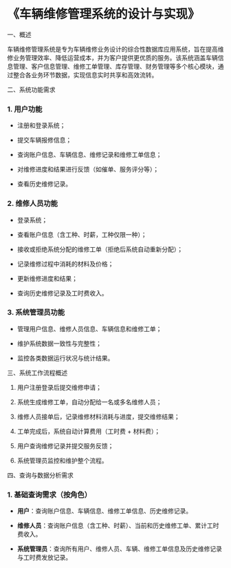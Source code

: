 # 《车辆维修管理系统的设计与实现》



一、概述



车辆维修管理系统是专为车辆维修业务设计的综合性数据库应用系统，旨在提高维修业务管理效率、降低运营成本，并为客户提供更优质的服务。该系统涵盖车辆信息管理、客户信息管理、维修工单管理、库存管理、财务管理等多个核心模块，通过整合各业务环节数据，实现信息实时共享和高效流转。


二、系统功能需求



### 1. 用户功能&#xA;



*   注册和登录系统；


*   提交车辆报修信息；


*   查询账户信息、车辆信息、维修记录和维修工单信息；


*   对维修进度和结果进行反馈（如催单、服务评分等）；


*   查看历史维修记录。


### 2. 维修人员功能&#xA;



*   登录系统；


*   查看账户信息（含工种、时薪，工种仅限一种）；


*   接收或拒绝系统分配的维修工单（拒绝后系统自动重新分配）；


*   记录维修过程中消耗的材料及价格；


*   更新维修进度和结果；


*   查询历史维修记录及工时费收入。


### 3. 系统管理员功能&#xA;



*   管理用户信息、维修人员信息、车辆信息和维修工单；


*   维护系统数据一致性与完整性；


*   监控各类数据运行状况与统计结果。


三、系统工作流程概述





1.  用户注册登录后提交维修申请；


2.  系统生成维修工单，自动分配给一名或多名维修人员；


3.  维修人员接单后，记录维修材料消耗与进度，提交维修结果；


4.  工单完成后，系统自动计算费用（工时费 + 材料费）；


5.  用户查询维修记录并提交服务反馈；


6.  系统管理员监控和维护整个流程。


四、查询与数据分析需求



### 1. 基础查询需求（按角色）&#xA;



*   **用户**：查询账户信息、车辆信息、维修工单信息、历史维修记录。


*   **维修人员**：查询账户信息（含工种、时薪）、当前和历史维修工单、累计工时费收入。


*   **系统管理员**：查询所有用户、维修人员、车辆、维修工单信息及历史维修记录与工时费发放记录。


